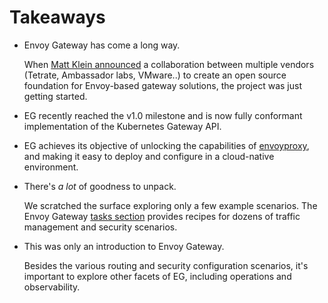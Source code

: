 # Takeaways

- Envoy Gateway has come a long way.

    When [Matt Klein announced](https://blog.envoyproxy.io/introducing-envoy-gateway-ad385cc59532) a collaboration between multiple vendors (Tetrate, Ambassador labs, VMware..) to create an open source foundation for Envoy-based gateway solutions, the project was just getting started.

- EG recently reached the v1.0 milestone and is now fully conformant implementation of the Kubernetes Gateway API.

- EG achieves its objective of unlocking the capabilities of [envoyproxy](https://www.envoyproxy.io/), and making it easy to deploy and configure in a cloud-native environment.

- There's *a lot* of goodness to unpack.

    We scratched the surface exploring only a few example scenarios.
    The Envoy Gateway [tasks section](https://gateway.envoyproxy.io/docs/tasks/) provides recipes for dozens of traffic management and security scenarios.

- This was only an introduction to Envoy Gateway.

    Besides the various routing and security configuration scenarios, it's important to explore other facets of EG, including operations and observability.
